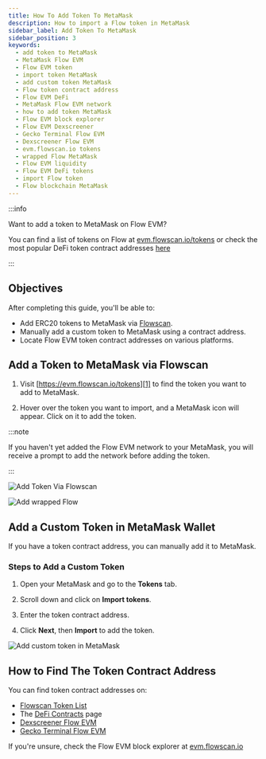 ```yaml
---
title: How To Add Token To MetaMask
description: How to import a Flow token in MetaMask
sidebar_label: Add Token To MetaMask
sidebar_position: 3
keywords:
  - add token to MetaMask
  - MetaMask Flow EVM
  - Flow EVM token
  - import token MetaMask
  - add custom token MetaMask
  - Flow token contract address
  - Flow EVM DeFi
  - MetaMask Flow EVM network
  - how to add token MetaMask
  - Flow EVM block explorer
  - Flow EVM Dexscreener
  - Gecko Terminal Flow EVM
  - Dexscreener Flow EVM
  - evm.flowscan.io tokens
  - wrapped Flow MetaMask
  - Flow EVM liquidity
  - Flow EVM DeFi tokens
  - import Flow token
  - Flow blockchain MetaMask
---
```


<!-- Import: MetaMaskImage from "./add_custom_token_metamask.gif" -->
<!-- Import: AddWrappedFlow from "./add_wrapped_flow_to_metamask_2.png" -->

:::info

Want to add a token to MetaMask on Flow EVM?

You can find a list of tokens on Flow at [evm.flowscan.io/tokens][1] or check the most popular DeFi token contract addresses [here][2]

:::

## Objectives

After completing this guide, you'll be able to:

- Add ERC20 tokens to MetaMask via [Flowscan][5].
- Manually add a custom token to MetaMask using a contract address.
- Locate Flow EVM token contract addresses on various platforms.

## Add a Token to MetaMask via Flowscan

1. Visit [https://evm.flowscan.io/tokens][1] to find the token you want to add to MetaMask.

2. Hover over the token you want to import, and a MetaMask icon will appear. Click on it to add the token.

:::note

If you haven't yet added the Flow EVM network to your MetaMask, you will receive a prompt to add the network before adding the token.

:::

![Add Token Via Flowscan](add_wrapped_flow_to_metamask.jpg)

![Add wrapped Flow](add_wrapped_flow_to_metamask_2.png)

## Add a Custom Token in MetaMask Wallet

If you have a token contract address, you can manually add it to MetaMask.

### Steps to Add a Custom Token

1. Open your MetaMask and go to the **Tokens** tab.

2. Scroll down and click on **Import tokens**.

3. Enter the token contract address.

4. Click **Next**, then **Import** to add the token.

![Add custom token in MetaMask](add_custom_token_metamask.gif)

## How to Find The Token Contract Address

You can find token contract addresses on:

- [Flowscan Token List][1]
- The [DeFi Contracts][2] page
- [Dexscreener Flow EVM][3]
- [Gecko Terminal Flow EVM][4]

If you're unsure, check the Flow EVM block explorer at [evm.flowscan.io][5]

[1]: https://evm.flowscan.io/tokens
[2]: /docs/ecosystem/defi-liquidity/defi-contracts.md
[3]: https://dexscreener.com/flowevm
[4]: https://www.geckoterminal.com/flow-evm/pools
[5]: https://evm.flowscan.io